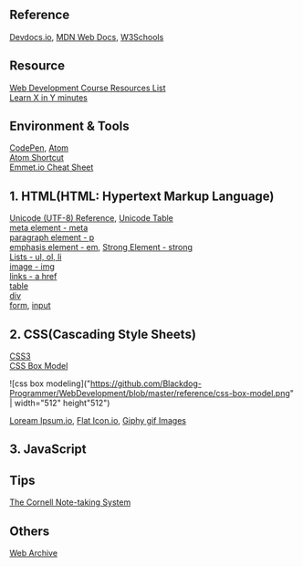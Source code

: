 ## Reference
[Devdocs.io](https://devdocs.io/html/), [MDN Web Docs](https://developer.mozilla.org/en-US/docs/Web/HTML), [W3Schools](https://www.w3schools.com/html/default.asp)

## Resource
[Web Development Course Resources List](https://www.appbrewery.co/p/web-development-course-resources/)\
[Learn X in Y minutes](https://learnxinyminutes.com/)

## Environment & Tools
[CodePen](https://codepen.io/), [Atom](https://atom.io/)\
[Atom Shortcut](https://atom.io/packages/atom-shortcuts)\
[Emmet.io Cheat Sheet](https://docs.emmet.io/cheat-sheet/)

## 1. HTML(HTML: Hypertext Markup Language)
[Unicode (UTF-8) Reference](https://www.w3schools.com/charsets/ref_html_utf8.asp), [Unicode Table](https://unicode-table.com/en/)\
[meta element - meta](https://developer.mozilla.org/en-US/docs/Web/HTML/Element/meta)\
[paragraph element - p](https://developer.mozilla.org/en-US/docs/Web/HTML/Element/p)\
[emphasis element - em](https://developer.mozilla.org/en-US/docs/Web/HTML/Element/em), [Strong Element - strong](https://developer.mozilla.org/en-US/docs/Web/HTML/Element/strong)\
[Lists - ul, ol, li](https://www.w3schools.com/html/html_lists.asp)\
[image - img](https://www.w3schools.com/html/html_images.asp)\
[links - a href](https://www.w3schools.com/html/html_links.asp)\
[table](https://developer.mozilla.org/en-US/docs/Web/HTML/Element/table)\
[div](https://developer.mozilla.org/en-US/docs/Web/HTML/Element/div)\
[form](https://developer.mozilla.org/en-US/docs/Web/HTML/Element/form), [input](https://developer.mozilla.org/en-US/docs/Web/HTML/Element/input)

## 2. CSS(Cascading Style Sheets)
[CSS3](https://developer.mozilla.org/en-US/docs/Archive/CSS3)\
[CSS Box Model](https://developer.mozilla.org/en-US/docs/Web/CSS/CSS_Box_Model/Introduction_to_the_CSS_box_model)


![css box modeling]("https://github.com/Blackdog-Programmer/WebDevelopment/blob/master/reference/css-box-model.png" | width="512" height"512")

[Loream Ipsum.io](https://loremipsum.io/), [Flat Icon.io](https://www.flaticon.com/), [Giphy gif Images](https://giphy.com/)

## 3. JavaScript

## Tips
[The Cornell Note-taking System](http://lsc.cornell.edu/study-skills/cornell-note-taking-system/)

## Others
[Web Archive](http://web.archive.org/)
